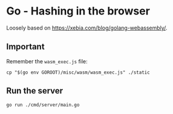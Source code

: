 # Go - Hashing in the browser

Loosely based on <https://xebia.com/blog/golang-webassembly/>.

## Important

Remember the `wasm_exec.js` file:

`cp "$(go env GOROOT)/misc/wasm/wasm_exec.js" ./static`

## Run the server

`go run ./cmd/server/main.go`

